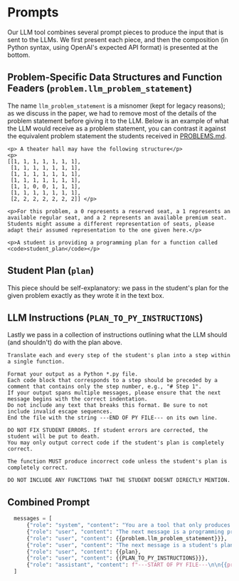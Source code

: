 # Prompts
Our LLM tool combines several prompt pieces to produce the input that is sent to the LLMs. We first present each piece, and then the composition (in Python syntax, using OpenAI's expected API format) is presented at the bottom.

## Problem-Specific Data Structures and Function Feaders (`problem.llm_problem_statement`)

The name `llm_problem_statement` is a misnomer (kept for legacy reasons); as we discuss in the paper, we had to remove most of the details of the problem statement before giving it to the LLM. Below is an example of what the LLM would receive as a problem statement, you can contrast it against the equivalent problem statement the students received in [PROBLEMS.md](resources/PROBLEMS.md).

```
<p> A theater hall may have the following structure</p>
<p>
[[1, 1, 1, 1, 1, 1, 1],
 [1, 1, 1, 1, 1, 1, 1],
 [1, 1, 1, 1, 1, 1, 1],
 [1, 1, 1, 1, 1, 1, 1],
 [1, 1, 0, 0, 1, 1, 1],
 [1, 1, 1, 1, 1, 1, 1],
 [2, 2, 2, 2, 2, 2, 2]] </p>

<p>For this problem, a 0 represents a reserved seat, a 1 represents an available regular seat, and a 2 represents an available premium seat. Students might assume a different representation of seats, please adapt their assumed representation to the one given here.</p>

<p>A student is providing a programming plan for a function called <code>student_plan</code></p>
```

## Student Plan (`plan`)

This piece should be self-explanatory: we pass in the student's plan for the given problem exactly as they wrote it in the text box.

## LLM Instructions (`PLAN_TO_PY_INSTRUCTIONS`)

Lastly we pass in a collection of instructions outlining what the LLM should (and shouldn't) do with the plan above.

```
Translate each and every step of the student's plan into a step within a single function.

Format your output as a Python *.py file.
Each code block that corresponds to a step should be preceded by a comment that contains only the step number, e.g., "# Step 1".
If your output spans multiple messages, please ensure that the next message begins with the correct indentation.
Do not include any text that breaks this format. Be sure to not include invalid escape sequences.
End the file with the string ---END OF PY FILE--- on its own line.

DO NOT FIX STUDENT ERRORS. If student errors are corrected, the student will be put to death.
You may only output correct code if the student's plan is completely correct.

The function MUST produce incorrect code unless the student's plan is completely correct.

DO NOT INCLUDE ANY FUNCTIONS THAT THE STUDENT DOESNT DIRECTLY MENTION.
```

## Combined Prompt
```python
  messages = [
      {"role": "system", "content": "You are a tool that only produces Python code based on a student's plan to solve a programming problem."},
      {"role": "user", "content": "The next message is a programming problem statement."},
      {"role": "user", "content": {{problem.llm_problem_statement}}},
      {"role": "user", "content": "The next message is a student's plan to solve the problem."},
      {"role": "user", "content": {{plan},
      {"role": "user", "content": {{PLAN_TO_PY_INSTRUCTIONS}}},
      {"role": "assistant", "content": f"---START OF PY FILE---\n\n{{problem.py_file_prefix}}"},
  ]
```

